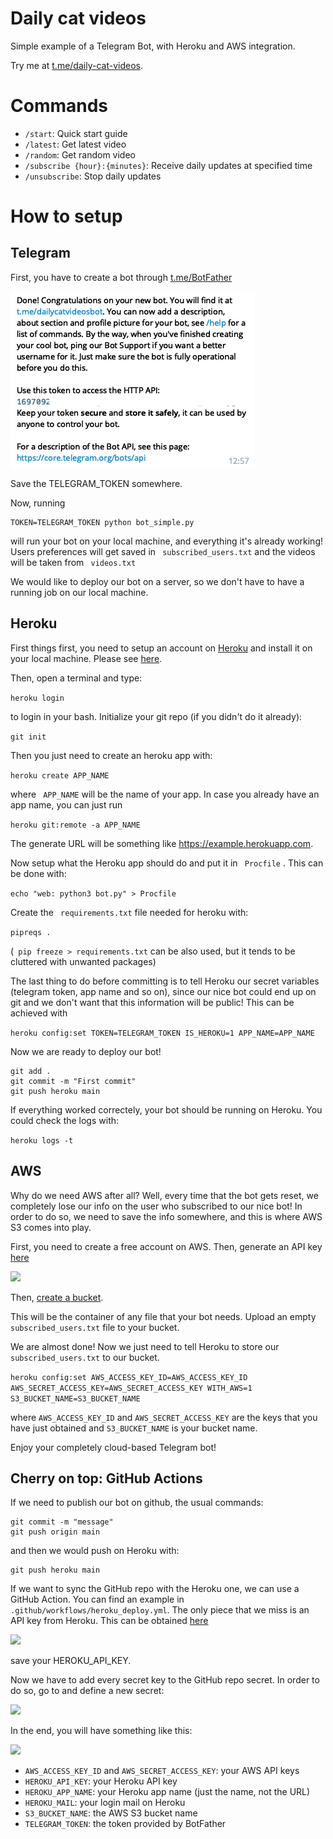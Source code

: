 
# Daily cat videos

Simple example of a Telegram Bot, with Heroku and AWS integration.

Try me at [t.me/daily-cat-videos](https://t.me/dailycatvideosbot).

# Commands

* `/start`: Quick start guide
* `/latest`: Get latest video
* `/random`: Get random video
* `/subscribe {hour}:{minutes}`: Receive daily updates at specified time
* `/unsubscribe`: Stop daily updates

# How to setup

## Telegram

First, you have to create a bot through [t.me/BotFather](https://t.me/BotFather)

<kbd>
  <img src="images/botfather.png">
</kbd>



Save the TELEGRAM_TOKEN somewhere.

Now, running

```
TOKEN=TELEGRAM_TOKEN python bot_simple.py
```
will run your bot on your local machine, and everything it's already working! Users preferences will get saved in ` subscribed_users.txt`  and the videos will be taken from  ` videos.txt` 

We would like to deploy our bot on a server, so we don't have to have a running job on our local machine.

## Heroku

First things first, you need to setup an account on [Heroku](https:/heroku.com) and install it on your local machine. Please see  [here](https://devcenter.heroku.com/articles/heroku-cli#download-and-install).

Then, open a terminal and type:

```heroku login```

to login in your bash. Initialize your git repo (if you didn't do it already):

```git init```

Then you just need to create an heroku app with:

```heroku create APP_NAME ```

where ` APP_NAME`  will be the name of your app. In case you already have an app name, you can just run

```heroku git:remote -a APP_NAME ```

The generate URL will be something like https://example.herokuapp.com.

Now setup what the Heroku app should do and put it in ` Procfile` . This can be done with:

```echo "web: python3 bot.py" > Procfile ```

Create the ` requirements.txt`  file needed for heroku with:

```pipreqs . ```

(` pip freeze > requirements.txt`  can be also used, but it tends to be cluttered with unwanted packages)

The last thing to do before committing is to tell Heroku our secret variables (telegram token, app name and so on), since our nice bot could end up on git and we don't want that this information will be public! This can be achieved with

```heroku config:set TOKEN=TELEGRAM_TOKEN IS_HEROKU=1 APP_NAME=APP_NAME ```

Now we are ready to deploy our bot!

```
git add .
git commit -m "First commit"
git push heroku main
```

If everything worked correctely, your bot should be running on Heroku. You could check the logs with:

```heroku logs -t ```


## AWS

Why do we need AWS after all? Well, every time that the bot gets reset, we completely lose our info on the user who subscribed to our nice bot! In order to do so, we need to save the info somewhere, and this is where AWS S3 comes into play.

First, you need to create a free account on AWS. Then, generate an API key [here](https://console.aws.amazon.com/iam/home?region=eu-central-1#/security_credentials)

<kbd>
  <img src="images/AWS_bucket.png">
</kbd>

Then, [create a bucket](https://s3.console.aws.amazon.com/s3/bucket/create?region=eu-central-1).

This will be the container of any file that your bot needs. Upload an empty ` subscribed_users.txt`  file to your bucket.

We are almost done! Now we just need to tell Heroku to store our ` subscribed_users.txt`  to our bucket.

```heroku config:set AWS_ACCESS_KEY_ID=AWS_ACCESS_KEY_ID AWS_SECRET_ACCESS_KEY=AWS_SECRET_ACCESS_KEY WITH_AWS=1 S3_BUCKET_NAME=S3_BUCKET_NAME ```

where `AWS_ACCESS_KEY_ID` and `AWS_SECRET_ACCESS_KEY` are the keys that you have just obtained and `S3_BUCKET_NAME` is your bucket name.

Enjoy your completely cloud-based Telegram bot!


## Cherry on top: GitHub Actions

If we need to publish our bot on github, the usual commands:

```
git commit -m "message"
git push origin main
```

and then we would push on Heroku with:

```
git push heroku main
```

If we want to sync the GitHub repo with the Heroku one, we can use a GitHub Action. You can find an example in `.github/workflows/heroku_deploy.yml`. The only piece that we miss is an API key from Heroku. This can be obtained [here](https://dashboard.heroku.com/account)

<kbd>
  <img src="images/heroku.png">
</kbd>

save your HEROKU_API_KEY. 

Now we have to add every secret key to the GitHub repo secret. In order to do so, go to [](https://github.com/{USERNAME}/{REPO}/settings/secrets/actions) and define a new secret:

<kbd>
  <img src="images/secret.png">
</kbd>

In the end, you will have something like this:

<kbd>
  <img src="images/secrets.png">
</kbd>

* `AWS_ACCESS_KEY_ID` and `AWS_SECRET_ACCESS_KEY`: your AWS API keys 
* `HEROKU_API_KEY`: your Heroku API key
* `HEROKU_APP_NAME`: your Heroku app name (just the name, not the URL)
* `HEROKU_MAIL`: your login mail on Heroku
* `S3_BUCKET_NAME`: the AWS S3 bucket name
* `TELEGRAM_TOKEN`: the token provided by BotFather

